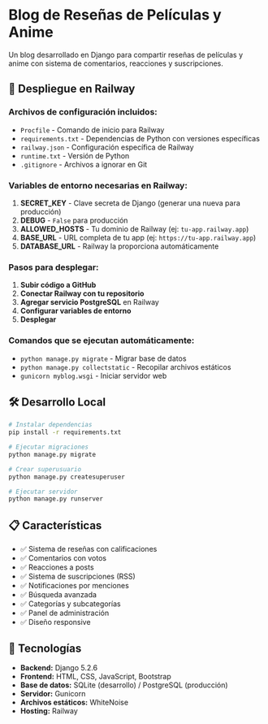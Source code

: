 # Blog de Reseñas de Películas y Anime

Un blog desarrollado en Django para compartir reseñas de películas y anime con sistema de comentarios, reacciones y suscripciones.

## 🚀 Despliegue en Railway

### Archivos de configuración incluidos:

- `Procfile` - Comando de inicio para Railway
- `requirements.txt` - Dependencias de Python con versiones específicas
- `railway.json` - Configuración específica de Railway
- `runtime.txt` - Versión de Python
- `.gitignore` - Archivos a ignorar en Git

### Variables de entorno necesarias en Railway:

1. **SECRET_KEY** - Clave secreta de Django (generar una nueva para producción)
2. **DEBUG** - `False` para producción
3. **ALLOWED_HOSTS** - Tu dominio de Railway (ej: `tu-app.railway.app`)
4. **BASE_URL** - URL completa de tu app (ej: `https://tu-app.railway.app`)
5. **DATABASE_URL** - Railway la proporciona automáticamente

### Pasos para desplegar:

1. **Subir código a GitHub**
2. **Conectar Railway con tu repositorio**
3. **Agregar servicio PostgreSQL** en Railway
4. **Configurar variables de entorno**
5. **Desplegar**

### Comandos que se ejecutan automáticamente:

- `python manage.py migrate` - Migrar base de datos
- `python manage.py collectstatic` - Recopilar archivos estáticos
- `gunicorn myblog.wsgi` - Iniciar servidor web

## 🛠️ Desarrollo Local

```bash
# Instalar dependencias
pip install -r requirements.txt

# Ejecutar migraciones
python manage.py migrate

# Crear superusuario
python manage.py createsuperuser

# Ejecutar servidor
python manage.py runserver
```

## 📋 Características

- ✅ Sistema de reseñas con calificaciones
- ✅ Comentarios con votos
- ✅ Reacciones a posts
- ✅ Sistema de suscripciones (RSS)
- ✅ Notificaciones por menciones
- ✅ Búsqueda avanzada
- ✅ Categorías y subcategorías
- ✅ Panel de administración
- ✅ Diseño responsive

## 🔧 Tecnologías

- **Backend:** Django 5.2.6
- **Frontend:** HTML, CSS, JavaScript, Bootstrap
- **Base de datos:** SQLite (desarrollo) / PostgreSQL (producción)
- **Servidor:** Gunicorn
- **Archivos estáticos:** WhiteNoise
- **Hosting:** Railway
